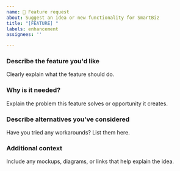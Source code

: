```yaml
---
name: 🚀 Feature request
about: Suggest an idea or new functionality for SmartBiz
title: "[FEATURE] "
labels: enhancement
assignees: ''

---
```


### Describe the feature you'd like
Clearly explain what the feature should do.

### Why is it needed?
Explain the problem this feature solves or opportunity it creates.

### Describe alternatives you've considered
Have you tried any workarounds? List them here.

### Additional context
Include any mockups, diagrams, or links that help explain the idea.
